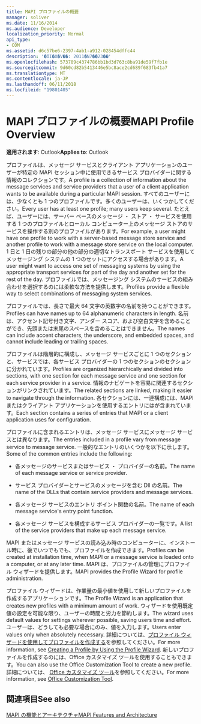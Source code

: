 ```yaml
---
title: MAPI プロファイルの概要
manager: soliver
ms.date: 11/16/2014
ms.audience: Developer
localization_priority: Normal
api_type:
- COM
ms.assetid: d6c57be6-2397-4ab1-a912-028454dffc44
description: '�ŏI�X�V��: 2011�N7��23��'
ms.openlocfilehash: 573709c4374786bb1bd3d763c8ba91de59f7fb1e
ms.sourcegitcommit: 9d60cd82b5413446e5bc8ace2cd689f683fb41a7
ms.translationtype: MT
ms.contentlocale: ja-JP
ms.lasthandoff: 06/11/2018
ms.locfileid: "19801405"
---
```

# <a name="mapi-profile-overview"></a><span data-ttu-id="aa980-103">MAPI プロファイルの概要</span><span class="sxs-lookup"><span data-stu-id="aa980-103">MAPI Profile Overview</span></span>

  
  
<span data-ttu-id="aa980-104">**適用されます**: Outlook</span><span class="sxs-lookup"><span data-stu-id="aa980-104">**Applies to**: Outlook</span></span> 
  
<span data-ttu-id="aa980-105">プロファイルは、メッセージ サービスとクライアント アプリケーションのユーザーが特定の MAPI セッション中に使用できるサービス プロバイダーに関する情報のコレクションです。</span><span class="sxs-lookup"><span data-stu-id="aa980-105">A profile is a collection of information about the message services and service providers that a user of a client application wants to be available during a particular MAPI session.</span></span> <span data-ttu-id="aa980-106">すべてのユーザーには、少なくとも 1 つのプロファイルです。多くのユーザーは、いくつかしてください。</span><span class="sxs-lookup"><span data-stu-id="aa980-106">Every user has at least one profile; many users keep several.</span></span> <span data-ttu-id="aa980-107">たとえば、ユーザーには、サーバー ベースのメッセージ ・ ストア ・ サービスを使用する 1 つのプロファイルとローカル コンピューター上のメッセージ ストアのサービスを操作する別のプロファイルがあります。</span><span class="sxs-lookup"><span data-stu-id="aa980-107">For example, a user might have one profile to work with a server-based message store service and another profile to work with a message store service on the local computer.</span></span> <span data-ttu-id="aa980-108">1 日と 1 日の残りの部分の他の部分の適切なトランスポート サービスを使用してメッセージング システムの 1 つのセットにアクセスする場合があります。</span><span class="sxs-lookup"><span data-stu-id="aa980-108">A user might want to access one set of messaging systems by using the appropriate transport services for part of the day and another set for the rest of the day.</span></span> <span data-ttu-id="aa980-109">プロファイルでは、メッセージング システムのサービスの組み合わせを選択するのには柔軟な方法を提供します。</span><span class="sxs-lookup"><span data-stu-id="aa980-109">Profiles provide a flexible way to select combinations of messaging system services.</span></span> 
  
<span data-ttu-id="aa980-110">プロファイルでは、長さで最大 64 文字の英数字の名前を持つことができます。</span><span class="sxs-lookup"><span data-stu-id="aa980-110">Profiles can have names up to 64 alphanumeric characters in length.</span></span> <span data-ttu-id="aa980-111">名前は、アクセント記号付き文字、アンダー スコア、および空白文字を含めることができ、先頭または末尾のスペースを含めることはできません。</span><span class="sxs-lookup"><span data-stu-id="aa980-111">The names can include accent characters, the underscore, and embedded spaces, and cannot include leading or trailing spaces.</span></span> 
  
<span data-ttu-id="aa980-112">プロファイルは階層的に構成し、メッセージ サービスごとに 1 つのセクションと、サービスでは、各サービス プロバイダーの 1 つのセクションのセクションに分かれています。</span><span class="sxs-lookup"><span data-stu-id="aa980-112">Profiles are organized hierarchically and divided into sections, with one section for each message service and one section for each service provider in a service.</span></span> <span data-ttu-id="aa980-113">情報のナビゲートを容易に関連するセクションがリンクされています。</span><span class="sxs-lookup"><span data-stu-id="aa980-113">The related sections are linked, making it easier to navigate through the information.</span></span> <span data-ttu-id="aa980-114">各セクションには、一連構成には、MAPI またはクライアント アプリケーションを使用するエントリにはが含まれています。</span><span class="sxs-lookup"><span data-stu-id="aa980-114">Each section contains a series of entries that MAPI or a client application uses for configuration.</span></span>
  
<span data-ttu-id="aa980-115">プロファイルに含まれるエントリは、メッセージ サービスにメッセージ サービスとは異なります。</span><span class="sxs-lookup"><span data-stu-id="aa980-115">The entries included in a profile vary from message service to message service.</span></span> <span data-ttu-id="aa980-116">一般的なエントリのいくつかを以下に示します。</span><span class="sxs-lookup"><span data-stu-id="aa980-116">Some of the common entries include the following:</span></span>
  
- <span data-ttu-id="aa980-117">各メッセージのサービスまたはサービス ・ プロバイダーの名前。</span><span class="sxs-lookup"><span data-stu-id="aa980-117">The name of each message service or service provider.</span></span>
    
- <span data-ttu-id="aa980-118">サービス プロバイダーとサービスのメッセージを含む Dll の名前。</span><span class="sxs-lookup"><span data-stu-id="aa980-118">The name of the DLLs that contain service providers and message services.</span></span>
    
- <span data-ttu-id="aa980-119">各メッセージ サービスのエントリ ポイント関数の名前。</span><span class="sxs-lookup"><span data-stu-id="aa980-119">The name of each message service's entry point function.</span></span>
    
- <span data-ttu-id="aa980-120">各メッセージ サービスを構成するサービス プロバイダーの一覧です。</span><span class="sxs-lookup"><span data-stu-id="aa980-120">A list of the service providers that make up each message service.</span></span>
    
<span data-ttu-id="aa980-121">MAPI またはメッセージ サービスの読み込み時のコンピューターに、インストール時に、後でいつでもでも、プロファイルを作成できます。</span><span class="sxs-lookup"><span data-stu-id="aa980-121">Profiles can be created at installation time, when MAPI or a message service is loaded onto a computer, or at any later time.</span></span> <span data-ttu-id="aa980-122">MAPI は、プロファイルの管理にプロファイル ウィザードを提供します。</span><span class="sxs-lookup"><span data-stu-id="aa980-122">MAPI provides the Profile Wizard for profile administration.</span></span> 
  
<span data-ttu-id="aa980-123">プロファイル ウィザードは、作業量の最小値を使用して新しいプロファイルを作成するアプリケーションです。</span><span class="sxs-lookup"><span data-stu-id="aa980-123">The Profile Wizard is an application that creates new profiles with a minimum amount of work.</span></span> <span data-ttu-id="aa980-124">ウィザードを使用既定値の設定を可能な限り、ユーザーの時間と労力を節約します。</span><span class="sxs-lookup"><span data-stu-id="aa980-124">The wizard uses default values for settings wherever possible, saving users time and effort.</span></span> <span data-ttu-id="aa980-125">ユーザーは、どうしても必要な場合にのみ、値を入力します。</span><span class="sxs-lookup"><span data-stu-id="aa980-125">Users enter values only when absolutely necessary.</span></span> <span data-ttu-id="aa980-126">詳細については、[プロファイル ウィザードを使用してプロファイルを作成する](creating-a-profile-by-using-the-profile-wizard.md)を参照してください。</span><span class="sxs-lookup"><span data-stu-id="aa980-126">For more information, see [Creating a Profile by Using the Profile Wizard](creating-a-profile-by-using-the-profile-wizard.md).</span></span> <span data-ttu-id="aa980-127">新しいプロファイルを作成するのには、Office カスタマイズ ツールを使用することもできます。</span><span class="sxs-lookup"><span data-stu-id="aa980-127">You can also use the Office Customization Tool to create a new profile.</span></span> <span data-ttu-id="aa980-128">詳細については、 [Office カスタマイズ ツール](http://go.microsoft.com/fwlink/?LinkId=123000)を参照してください。</span><span class="sxs-lookup"><span data-stu-id="aa980-128">For more information, see [Office Customization Tool](http://go.microsoft.com/fwlink/?LinkId=123000).</span></span>
  
## <a name="see-also"></a><span data-ttu-id="aa980-129">関連項目</span><span class="sxs-lookup"><span data-stu-id="aa980-129">See also</span></span>



[<span data-ttu-id="aa980-130">MAPI の機能とアーキテクチャ</span><span class="sxs-lookup"><span data-stu-id="aa980-130">MAPI Features and Architecture</span></span>](mapi-features-and-architecture.md)

